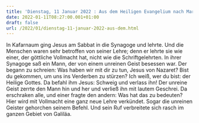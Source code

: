 ```yaml
---
title: 'Dienstag, 11 Januar 2022 : Aus dem Heiligen Evangelium nach Markus - Mk 1,21-28.'
date: 2022-01-11T08:27:00.001+01:00
draft: false
url: /2022/01/dienstag-11-januar-2022-aus-dem.html
---
```


In Kafarnaum ging Jesus am Sabbat in die Synagoge und lehrte. Und die Menschen waren sehr betroffen von seiner Lehre; denn er lehrte sie wie einer, der göttliche Vollmacht hat, nicht wie die Schriftgelehrten. In ihrer Synagoge saß ein Mann, der von einem unreinen Geist besessen war. Der begann zu schreien: Was haben wir mit dir zu tun, Jesus von Nazaret? Bist du gekommen, um uns ins Verderben zu stürzen? Ich weiß, wer du bist: der Heilige Gottes. Da befahl ihm Jesus: Schweig und verlass ihn! Der unreine Geist zerrte den Mann hin und her und verließ ihn mit lautem Geschrei. Da erschraken alle, und einer fragte den andern: Was hat das zu bedeuten? Hier wird mit Vollmacht eine ganz neue Lehre verkündet. Sogar die unreinen Geister gehorchen seinem Befehl. Und sein Ruf verbreitete sich rasch im ganzen Gebiet von Galiläa.